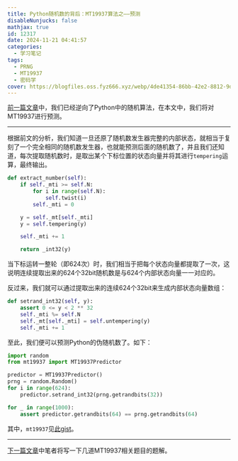 ```yaml
---
title: Python随机数的背后：MT19937算法之——预测
disableNunjucks: false
mathjax: true
id: 12317
date: 2024-11-21 04:41:57
categories:
  - 学习笔记
tags:
  - PRNG
  - MT19937
  - 密码学
cover: https://blogfiles.oss.fyz666.xyz/webp/4de41354-86bb-42e2-8812-9d13cd1c164b.webp
---
```


[前一篇文章](/blog/12283/)中，我们已经逆向了Python中的随机算法，在本文中，我们将对MT19937进行预测。

---

根据前文的分析，我们知道一旦还原了随机数发生器完整的内部状态，就相当于复刻了一个完全相同的随机数发生器，也就能预测后面的随机数了，并且我们还知道，每次提取随机数时，是取出某个下标位置的状态向量并将其进行`tempering`运算，最终输出。

```python
def extract_number(self):
    if self._mti >= self.N:
        for i in range(self.N):
            self.twist(i)
        self._mti = 0

    y = self._mt[self._mti]
    y = self.tempering(y)

    self._mti += 1

    return _int32(y)
```

当下标运转一整轮（即624次）时，我们相当于把每个状态向量都提取了一次，这说明连续提取出来的624个32bit随机数是与624个内部状态向量一一对应的。

反过来，我们就可以通过提取出来的连续624个32bit来生成内部状态向量数组：

```python
def setrand_int32(self, y):
    assert 0 <= y < 2 ** 32
    self._mti %= self.N
    self._mt[self._mti] = self.untempering(y)
    self._mti += 1
```

至此，我们便可以预测Python的伪随机数了。如下：

```python
import random
from mt19937 import MT19937Predictor

predictor = MT19937Predictor()
prng = random.Random()
for i in range(624):
    predictor.setrand_int32(prng.getrandbits(32))

for _ in range(1000):
    assert predictor.getrandbits(64) == prng.getrandbits(64)
```

其中，`mt19937`见[此gist](https://gist.github.com/windshadow233/229ec53e67577bedb8965e652fdc7466)。

---

[下一篇文章](/blog/12343/)中笔者将写一下几道MT19937相关题目的题解。
